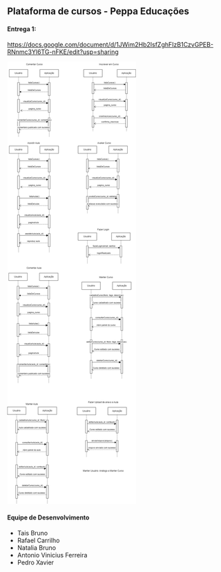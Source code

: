 ## Plataforma de cursos - Peppa Educações

#### Entrega 1:
https://docs.google.com/document/d/1JWim2Hb2IsfZghFIzB1CzvGPEB-RNnmc3Yl6TG-nFKE/edit?usp=sharing



![Diagramas de sequência do sistema](/diagramas_sequencia_sistema.jpg)


#### Equipe de Desenvolvimento
- Tais Bruno
- Rafael Carrilho
- Natalia Bruno
- Antonio Vinicius Ferreira
- Pedro Xavier
